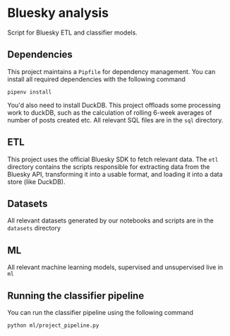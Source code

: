# Bluesky analysis

Script for Bluesky ETL and classifier models.

## Dependencies

This project maintains a `Pipfile` for dependency management. You can install all required dependencies with the following command

```
pipenv install
```

You'd also need to install DuckDB. This project offloads some processing work to duckDB, such as the calculation of rolling 6-week averages of number of posts created etc. All relevant SQL files are in the `sql` directory.

## ETL

This project uses the official Bluesky SDK to fetch relevant data. The `etl` directory contains the scripts responsible for extracting data from the Bluesky API, transforming it into a usable format, and loading it into a data store (like DuckDB).

## Datasets

All relevant datasets generated by our notebooks and scripts are in the `datasets` directory

## ML

All relevant machine learning models, supervised and unsupervised live in `ml`

## Running the classifier pipeline

You can run the classifier pipeline using the following command

```
python ml/project_pipeline.py
```
